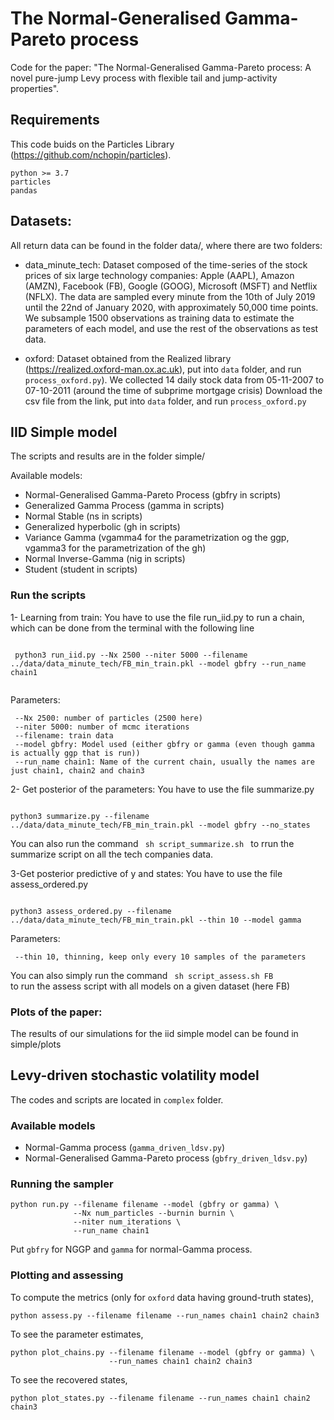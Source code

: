 # The Normal-Generalised Gamma-Pareto process
Code for the paper: "The Normal-Generalised Gamma-Pareto process: A novel pure-jump Levy process with flexible tail and jump-activity properties".

## Requirements
This code buids on the Particles Library (https://github.com/nchopin/particles).
```
python >= 3.7
particles
pandas
```


## Datasets:
All return data can be found in the folder data/, where there are two folders:

  - data_minute_tech: Dataset composed of the time-series of the stock prices of six large technology companies: Apple (AAPL), Amazon (AMZN), Facebook (FB), Google (GOOG), Microsoft (MSFT) and Netflix (NFLX). The data are sampled every minute from the 10th of July 2019 until the 22nd of January 2020, with approximately 50,000 time points. We subsample 1500 observations as training data to estimate the parameters of each model, and use the rest of the observations as test data.

  - oxford: Dataset obtained from the Realized library (https://realized.oxford-man.ox.ac.uk), put into ```data``` folder, and run ```process_oxford.py```). We collected 14 daily stock data from 05-11-2007 to 07-10-2011 (around the time of subprime mortgage crisis) Download the csv file from the link, put into ```data``` folder, and run ```process_oxford.py```

## IID Simple model

The scripts and results are in the folder simple/

Available models:

  - Normal-Generalised Gamma-Pareto Process (gbfry in scripts)
  - Generalized Gamma Process (gamma in scripts)
  - Normal Stable (ns in scripts)
  - Generalized hyperbolic (gh in scripts)
  - Variance Gamma (vgamma4 for the parametrization og the ggp, vgamma3 for the parametrization of the gh)
  - Normal Inverse-Gamma (nig in scripts)
  - Student (student in scripts)

### Run the scripts

1- Learning from train: You have to use the file run_iid.py to run a chain, which can be done from the terminal with the following line

<code>
 python3 run_iid.py --Nx 2500 --niter 5000 --filename ../data/data_minute_tech/FB_min_train.pkl --model gbfry --run_name chain1
 </code>

 Parameters:

     --Nx 2500: number of particles (2500 here)
     --niter 5000: number of mcmc iterations
     --filename: train data
     --model gbfry: Model used (either gbfry or gamma (even though gamma is actually ggp that is run))
     --run_name chain1: Name of the current chain, usually the names are just chain1, chain2 and chain3

2- Get posterior of the parameters: You have to use the file summarize.py

<code>
python3 summarize.py --filename ../data/data_minute_tech/FB_min_train.pkl --model gbfry --no_states
</code>

You can also run the command
<code>
  sh script_summarize.sh
</code>
to rrun the summarize script on all the tech companies data.

3-Get posterior predictive of y and states: You have to use the file assess_ordered.py

<code>
python3 assess_ordered.py --filename ../data/data_minute_tech/FB_min_train.pkl --thin 10 --model gamma
</code>

Parameters:

     --thin 10, thinning, keep only every 10 samples of the parameters

You can also simply run the command
<code>
  sh script_assess.sh FB
</code>
to run the assess script with all models on a given dataset (here FB)

### Plots of the paper:

The results of our simulations for the iid simple model can be found in simple/plots

## Levy-driven stochastic volatility model
The codes and scripts are located in ```complex``` folder.

### Available models
  - Normal-Gamma process (```gamma_driven_ldsv.py```)
  - Normal-Generalised Gamma-Pareto process (```gbfry_driven_ldsv.py```)
  
### Running the sampler
```
python run.py --filename filename --model (gbfry or gamma) \
              --Nx num_particles --burnin burnin \
              --niter num_iterations \
              --run_name chain1
```
Put ```gbfry``` for NGGP and ```gamma``` for normal-Gamma process.

### Plotting and assessing
To compute the metrics (only for ```oxford``` data having ground-truth states), 
```
python assess.py --filename filename --run_names chain1 chain2 chain3
```

To see the parameter estimates,
```
python plot_chains.py --filename filename --model (gbfry or gamma) \
                      --run_names chain1 chain2 chain3
```

To see the recovered states,
```
python plot_states.py --filename filename --run_names chain1 chain2 chain3
```
